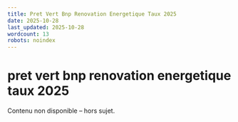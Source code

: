 ```yaml
---
title: Pret Vert Bnp Renovation Energetique Taux 2025
date: 2025-10-28
last_updated: 2025-10-28
wordcount: 13
robots: noindex
---
```


# pret vert bnp renovation energetique taux 2025

Contenu non disponible – hors sujet.